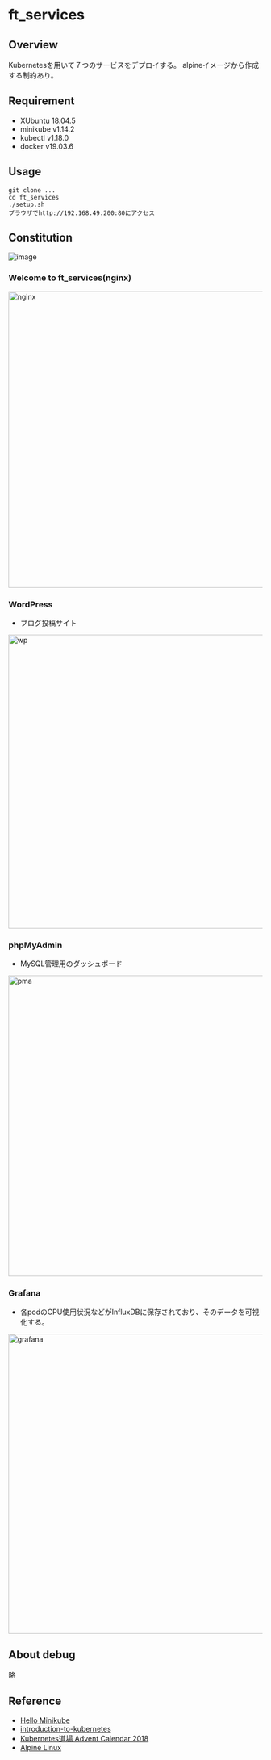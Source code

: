 # ft_services

## Overview
Kubernetesを用いて７つのサービスをデプロイする。
alpineイメージから作成する制約あり。

## Requirement
- XUbuntu 18.04.5
- minikube v1.14.2
- kubectl v1.18.0
- docker v19.03.6

## Usage
```
git clone ...
cd ft_services
./setup.sh
ブラウザでhttp://192.168.49.200:80にアクセス
```

## Constitution
![image](https://user-images.githubusercontent.com/65395999/109416387-440a1700-7a01-11eb-88e4-6b8c15abe0b2.png)

### Welcome to ft_services(nginx)
<img width="587" alt="nginx" src="https://user-images.githubusercontent.com/65395999/115219897-e95c8400-a142-11eb-8e15-8417612536ba.png">

### WordPress
- ブログ投稿サイト
<img width="582" alt="wp" src="https://user-images.githubusercontent.com/65395999/115219873-e497d000-a142-11eb-8b5c-80565052a5d6.png">

### phpMyAdmin
- MySQL管理用のダッシュボード
<img width="596" alt="pma" src="https://user-images.githubusercontent.com/65395999/115219907-ec577480-a142-11eb-962c-4f1854263937.png">

### Grafana
- 各podのCPU使用状況などがInfluxDBに保存されており、そのデータを可視化する。
<img width="594" alt="grafana" src="https://user-images.githubusercontent.com/65395999/115219918-eeb9ce80-a142-11eb-9218-93ffbc1ef8b8.png">

## About debug
略

## Reference
- [Hello Minikube](https://kubernetes.io/ja/docs/tutorials/hello-minikube/)
- [introduction-to-kubernetes](https://cybozu.github.io/introduction-to-kubernetes/introduction-to-kubernetes.html)
- [Kubernetes道場 Advent Calendar 2018](https://qiita.com/advent-calendar/2018/k8s-dojo)
- [Alpine Linux](https://wiki.alpinelinux.org/wiki/Main_Page)
